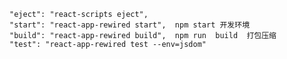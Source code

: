     "eject": "react-scripts eject",
    "start": "react-app-rewired start",  npm start 开发环境
    "build": "react-app-rewired build",  npm run  build  打包压缩
    "test": "react-app-rewired test --env=jsdom"
